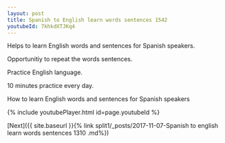 ```yaml
---
layout: post
title: Spanish to English learn words sentences 1542 
youtubeId: 7khkdXTJKq4
---
```

 
 
Helps to learn English words and sentences for Spanish speakers.

Opportunitiy to repeat the words sentences. 

Practice English language. 
 
10 minutes practice every day. 
 
How to learn English words and sentences for Spanish speakers 
 
{% include youtubePlayer.html id=page.youtubeId %}
 
 
[Next]({{ site.baseurl }}{% link  split1/_posts/2017-11-07-Spanish to english learn words sentences 1310 .md%})
 
